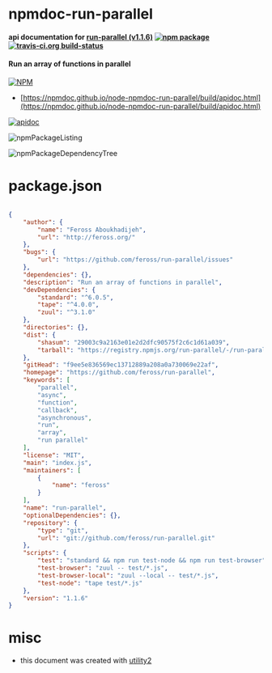 # npmdoc-run-parallel

#### api documentation for  [run-parallel (v1.1.6)](https://github.com/feross/run-parallel)  [![npm package](https://img.shields.io/npm/v/npmdoc-run-parallel.svg?style=flat-square)](https://www.npmjs.org/package/npmdoc-run-parallel) [![travis-ci.org build-status](https://api.travis-ci.org/npmdoc/node-npmdoc-run-parallel.svg)](https://travis-ci.org/npmdoc/node-npmdoc-run-parallel)

#### Run an array of functions in parallel

[![NPM](https://nodei.co/npm/run-parallel.png?downloads=true&downloadRank=true&stars=true)](https://www.npmjs.com/package/run-parallel)

- [https://npmdoc.github.io/node-npmdoc-run-parallel/build/apidoc.html](https://npmdoc.github.io/node-npmdoc-run-parallel/build/apidoc.html)

[![apidoc](https://npmdoc.github.io/node-npmdoc-run-parallel/build/screenCapture.buildCi.browser.%252Ftmp%252Fbuild%252Fapidoc.html.png)](https://npmdoc.github.io/node-npmdoc-run-parallel/build/apidoc.html)

![npmPackageListing](https://npmdoc.github.io/node-npmdoc-run-parallel/build/screenCapture.npmPackageListing.svg)

![npmPackageDependencyTree](https://npmdoc.github.io/node-npmdoc-run-parallel/build/screenCapture.npmPackageDependencyTree.svg)



# package.json

```json

{
    "author": {
        "name": "Feross Aboukhadijeh",
        "url": "http://feross.org/"
    },
    "bugs": {
        "url": "https://github.com/feross/run-parallel/issues"
    },
    "dependencies": {},
    "description": "Run an array of functions in parallel",
    "devDependencies": {
        "standard": "^6.0.5",
        "tape": "^4.0.0",
        "zuul": "^3.1.0"
    },
    "directories": {},
    "dist": {
        "shasum": "29003c9a2163e01e2d2dfc90575f2c6c1d61a039",
        "tarball": "https://registry.npmjs.org/run-parallel/-/run-parallel-1.1.6.tgz"
    },
    "gitHead": "f9ee5e836569ec13712889a208a0a730069e22af",
    "homepage": "https://github.com/feross/run-parallel",
    "keywords": [
        "parallel",
        "async",
        "function",
        "callback",
        "asynchronous",
        "run",
        "array",
        "run parallel"
    ],
    "license": "MIT",
    "main": "index.js",
    "maintainers": [
        {
            "name": "feross"
        }
    ],
    "name": "run-parallel",
    "optionalDependencies": {},
    "repository": {
        "type": "git",
        "url": "git://github.com/feross/run-parallel.git"
    },
    "scripts": {
        "test": "standard && npm run test-node && npm run test-browser",
        "test-browser": "zuul -- test/*.js",
        "test-browser-local": "zuul --local -- test/*.js",
        "test-node": "tape test/*.js"
    },
    "version": "1.1.6"
}
```



# misc
- this document was created with [utility2](https://github.com/kaizhu256/node-utility2)
